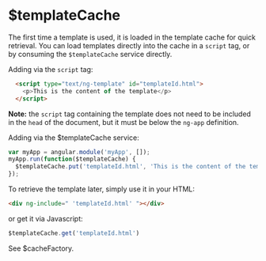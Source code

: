 



# $templateCache











The first time a template is used, it is loaded in the template cache for quick retrieval. You
can load templates directly into the cache in a `script` tag, or by consuming the
`$templateCache` service directly.

Adding via the `script` tag:

```html
  <script type="text/ng-template" id="templateId.html">
    <p>This is the content of the template</p>
  </script>
```

**Note:** the `script` tag containing the template does not need to be included in the `head` of
the document, but it must be below the `ng-app` definition.

Adding via the $templateCache service:

```js
var myApp = angular.module('myApp', []);
myApp.run(function($templateCache) {
  $templateCache.put('templateId.html', 'This is the content of the template');
});
```

To retrieve the template later, simply use it in your HTML:
```html
<div ng-include=" 'templateId.html' "></div>
```

or get it via Javascript:
```js
$templateCache.get('templateId.html')
```

See $cacheFactory.







  











